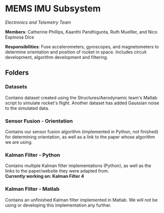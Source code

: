 # MEMS IMU Subsystem
*Electronics and Telemetry Team*

**Members**: Catherine Phillips, Kaanthi Pandhigunta, Ruth Muelller, and Nico Espinosa Dice

**Responsibilities**: Fuse accelerometers, gyroscopes, and magnetometers to determine orientation and position of rocket in space. Includes circuit development, algorithm development and filtering.

## Folders

### Datasets ###
Contains dataset created using the Structures/Aerodynamic team's Matlab script to simulate rocket's flight. Another dataset has added Gaussian noise to the simulated data.

### Sensor Fusion - Orientation ###
Contains our sensor fusion algorithm (implemented in Python, not finished) for determining orientation, as well as a link to the paper whose algorithm we are using.

### Kalman Filter - Python ###
Contains multiple Kalman filter implementations (Python), as well as the links to the paper/website they were adapted from.  
**Currently working on: Kalman Filter 4**

### Kalman Filter - Matlab ###
Contains an unfinished Kalman filter implemented in Matlab. We will not be using or developing this implementation any further.

